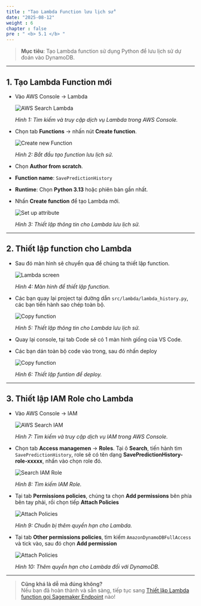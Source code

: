 ```yaml
---
title : "Tạo Lambda Function lưu lịch sử"
date: "2025-08-12"
weight : 6
chapter : false
pre : " <b> 5.1 </b> "
---
```


> **Mục tiêu**: Tạo Lambda function sử dụng Python để lưu lịch sử dự đoán vào DynamoDB.

---

## 1. Tạo Lambda Function mới

- Vào AWS Console → Lambda

    ![AWS Search Lambda](/images/5.lambda-api-setup/5.1.create-lambda-save-history/create-lambda-save-history-1.png)  

    *Hình 1: Tìm kiếm và truy cập dịch vụ Lambda trong AWS Console.*

- Chọn tab **Functions** → nhấn nút **Create function**.  

    ![Create new Function](/images/5.lambda-api-setup/5.1.create-lambda-save-history/create-lambda-save-history-2.png)    

    *Hình 2: Bắt đầu tạo function lưu lịch sử.*

- Chọn **Author from scratch**.  
- **Function name**: `SavePredictionHistory`  
- **Runtime**: Chọn **Python 3.13** hoặc phiên bản gần nhất.  
- Nhấn **Create function** để tạo Lambda mới.

    ![Set up attribute](/images/5.lambda-api-setup/5.1.create-lambda-save-history/create-lambda-save-history-3.png)  

    *Hình 3: Thiết lập thông tin cho Lambda lưu lịch sử.*

---

## 2. Thiết lập function cho Lambda

- Sau đó màn hình sẽ chuyển qua để chúng ta thiết lập function.

    ![Lambda screen](/images/5.lambda-api-setup/5.1.create-lambda-save-history/create-lambda-save-history-4.png)  

    *Hình 4: Màn hình để thiết lập function.*

- Các bạn quay lại project tại đường dẫn `src/lambda/lambda_history.py`, các bạn tiến hành sao chép toàn bộ.

    ![Copy function](/images/5.lambda-api-setup/5.1.create-lambda-save-history/create-lambda-save-history-5.png)  

    *Hình 5: Thiết lập thông tin cho Lambda lưu lịch sử.*

- Quay lại console, tại tab Code sẽ có 1 màn hình giống của VS Code.
- Các bạn dán toàn bộ code vào trong, sau đó nhấn deploy

    ![Copy function](/images/5.lambda-api-setup/5.1.create-lambda-save-history/create-lambda-save-history-6.png)  

    *Hình 6: Thiết lập funtion để deploy.*

---

## 3. Thiết lập IAM Role cho Lambda

- Vào AWS Console → IAM

    ![AWS Search IAM](/images/5.lambda-api-setup/5.1.create-lambda-save-history/create-lambda-save-history-7.png)  

    *Hình 7: Tìm kiếm và truy cập dịch vụ IAM trong AWS Console.*

- Chọn tab **Access managemen** → **Roles**. Tại ô **Search**, tiến hành tìm `SavePredictionHistory`, role sẽ có tên dạng **SavePredictionHistory-role-xxxxx**, nhấn vào chọn role đó.

    ![Search IAM Role](/images/5.lambda-api-setup/5.1.create-lambda-save-history/create-lambda-save-history-8.png)  

    *Hình 8: Tìm kiếm IAM Role.*

- Tại tab **Permissions policies**, chúng ta chọn **Add permissions** bên phía bên tay phải, rồi chọn tiếp **Attach Policies**

    ![Attach Policies](/images/5.lambda-api-setup/5.1.create-lambda-save-history/create-lambda-save-history-9.png)  

    *Hình 9: Chuẩn bị thêm quyền hạn cho Lambda.*
 
- Tại tab **Other permissions policies**, tìm kiếm `AmazonDynamoDBFullAccess` và tick vào, sau đó chọn **Add permission**

    ![Attach Policies](/images/5.lambda-api-setup/5.1.create-lambda-save-history/create-lambda-save-history-9.png)  

    *Hình 10: Thêm quyền hạn cho Lambda đối với DynamoDB.*

---

> **Cũng khá là dễ mà đúng không?**  
> Nếu bạn đã hoàn thành và sẵn sàng, tiếp tục sang [Thiết lập Lambda function gọi Sagemaker Endpoint](/5-lambda-api-setup/5.2-create-lambda-call-sagemaker) nào!